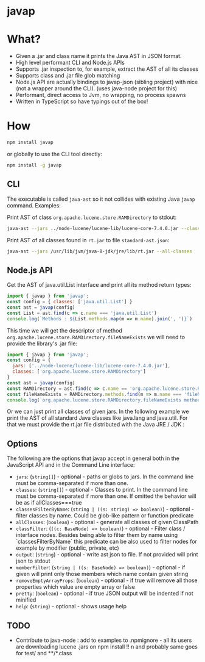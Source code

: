 # javap

# What?

 * Given a .jar and class name it prints the Java AST in JSON format.
 * High level performant CLI and Node.js APIs
 * Supports .jar inspection to, for example, extract the AST of all its classes
 * Supports class and .jar file glob matching 
 * Node.js API are actually bindings to javap-json (sibling project) with nice (not a wrapper around the CLI). (uses java-node project for this)
 * Performant, direct access to Jvm, no wrapping, no process spawns
 * Written in TypeScript so have typings out of the box!

# How 

```sh
npm install javap
```

or globally to use the CLI tool directly: 

```sh
npm install -g javap
```

## CLI

The executable is called `java-ast` so it not collides with existing Java `javap` command. Examples: 

Print AST of class `org.apache.lucene.store.RAMDirectory` to stdout:

```sh
java-ast --jars ../node-lucene/lucene-lib/lucene-core-7.4.0.jar --classes org.apache.lucene.store.RAMDirectory
```

Print AST of all classes found in `rt.jar` to file `standard-ast.json`:


```sh
java-ast --jars /usr/lib/jvm/java-8-jdk/jre/lib/rt.jar --all-classes
```



## Node.js API

Get the AST of java.util.List interface and print all its method return types: 

```js
import { javap } from 'javap';
const config = { classes: ['java.util.List'] }
const ast = javap(config)
const List = ast.find(c => c.name === 'java.util.List')
console.log(`Methods : ${List.methods.map(m => m.name).join(', ')}`)
```

This time we will get the descriptor of method `org.apache.lucene.store.RAMDirectory.fileNameExists` we will need to provide the library's .jar file:

```js
import { javap } from 'javap';
const config = {
  jars: ['../node-lucene/lucene-lib/lucene-core-7.4.0.jar'],
  classes: ['org.apache.lucene.store.RAMDirectory']
}
const ast = javap(config)
const RAMDirectory = ast.find(c => c.name == 'org.apache.lucene.store.RAMDirectory')
const fileNameExists = RAMDirectory.methods.find(m => m.name === 'fileNameExists')
console.log(`org.apache.lucene.store.RAMDirectory.fileNameExists method descriptor is ${fileNameExists.descriptor}`)
```

Or we can just print all classes of given jars. In the following example we print the AST of all standard Java classes like java.lang and java.util. For that we must provide the rt.jar file distributed with the Java JRE / JDK : 


## Options

The following are the options that javap accept in general both in the JavaScript API and in the Command Line interface:

 * `jars`: (`string[]`) - optional - paths or globs to jars. In the command line must be comma-separated if more than one.
 * `classes`: (`string[]`) - optional - Classes to print. In the command line must be comma-separated if more than one. If omitted the behavior will be as if allClasses===true
 * `classesFilterByName`: (`string | ((s: string) => boolean)`) - optional - filter classes by name. Could be glob-like pattern or function predicate
 * `allClasses`: (`boolean`) - optional - generate all classes of given ClassPath
 * `classFilter`: (`((c: BaseNode) => boolean)`) - optional - Filter class / interface nodes. Besides being able to filter them by name using \`classesFilterByName\` this predicate can be also used to filter nodes for example by modifier (public, private, etc)
 * `output`: (`string`) - optional - write ast json to file. If not provided will print json to stdout
 * `memberFilter`: (`string | ((s: BaseNode) => boolean)`) - optional - if given will print only those members which name contain given string
 * `removeEmptyArrayProps`: (`boolean`) - optional - if true will remove all those properties which value are empty array or false
 * `pretty`: (`boolean`) - optional - if true JSON output will be indented if not minified
 * `help`: (`string`) - optional - shows usage help

## TODO

 * Contribute to java-node : add to examples to .npmignore - all its users are downloading lucene .jars on npm install !! n and probably same goes for test/ and **/*.class